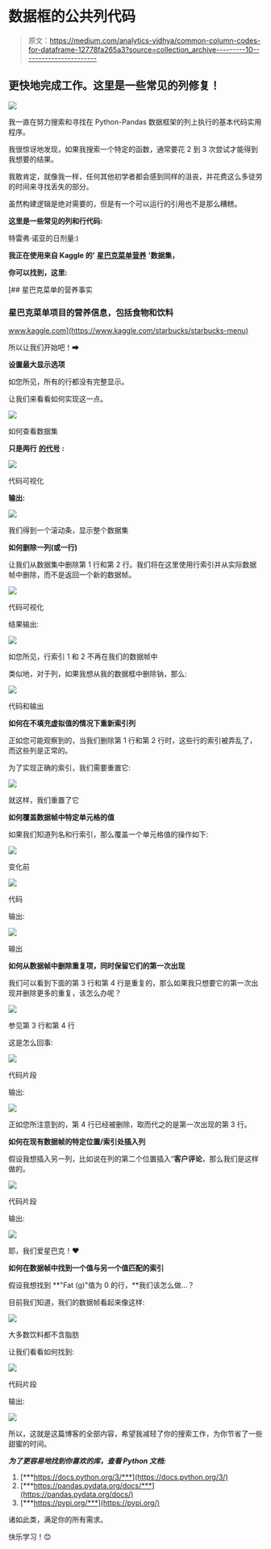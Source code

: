# 数据框的公共列代码

> 原文：<https://medium.com/analytics-vidhya/common-column-codes-for-dataframe-12778fa265a3?source=collection_archive---------10----------------------->

## 更快地完成工作。这里是一些常见的列修复！

![](img/7f972422f4bf690502c2fac5216cf208.png)

我一直在努力搜索和寻找在 Python-Pandas 数据框架的列上执行的基本代码实用程序。

我很惊讶地发现，如果我搜索一个特定的函数，通常要花 2 到 3 次尝试才能得到我想要的结果。

我敢肯定，就像我一样，任何其他初学者都会感到同样的沮丧，并花费这么多徒劳的时间来寻找丢失的部分。

虽然构建逻辑是绝对需要的，但是有一个可以运行的引用也不是那么糟糕。

**这里是一些常见的列和行代码:**

特雷弗·诺亚的日剂量:)

**我正在使用来自 Kaggle 的'** [**星巴克菜单营养**](https://www.kaggle.com/starbucks/starbucks-menu) **'数据集，**

**你可以找到，这里:**

[](https://www.kaggle.com/starbucks/starbucks-menu) [## 星巴克菜单的营养事实

### 星巴克菜单项目的营养信息，包括食物和饮料

www.kaggle.com](https://www.kaggle.com/starbucks/starbucks-menu) 

所以让我们开始吧！➡

**设置最大显示选项**

如您所见，所有的行都没有完整显示。

让我们来看看如何实现这一点。

![](img/b3c1d73a652e98d52754b75fb4e5105d.png)

如何查看数据集

**只是两行** [**的代号**](https://pandas.pydata.org/pandas-docs/stable/user_guide/options.html) **:**

![](img/be248120d5dae95d575f41d5c0999357.png)

代码可视化

**输出:**

![](img/5be11bac3ab55d33eb65ab8982135700.png)

我们得到一个滚动条，显示整个数据集

**如何删除一列(或一行)**

让我们从数据集中删除第 1 行和第 2 行。我们将在这里使用行索引并从实际数据帧中删除，而不是返回一个新的数据帧。

![](img/9b92dcd9cf2ed6d662f42784adb6d3b3.png)

代码可视化

结果输出:

![](img/e392a6388a17de2bb7f06df168841fec.png)

如您所见，行索引 1 和 2 不再在我们的数据帧中

类似地，对于列，如果我想从我的数据框中删除钠，那么:

![](img/9baf9611cf607f8c465f086f65b774b2.png)

代码和输出

**如何在不填充虚拟值的情况下重新索引列**

正如您可能观察到的，当我们删除第 1 行和第 2 行时，这些行的索引被弄乱了，而这些列是正常的。

为了实现正确的索引，我们需要重置它:

![](img/304298949ce8f1712d6d54a88ddf83de.png)

就这样，我们重置了它

**如何覆盖数据帧中特定单元格的值**

如果我们知道列名和行索引，那么覆盖一个单元格值的操作如下:

![](img/2b10449d36a3cab9ee49aa14bda7a095.png)

变化前

![](img/4056b8e6b846e14c741a6c1e2f765800.png)

代码

输出:

![](img/6e11d1f69cf2b9e6c7c85b78717f6899.png)

输出

**如何从数据帧中删除重复项，同时保留它们的第一次出现**

我们可以看到下面的第 3 行和第 4 行是重复的，那么如果我只想要它的第一次出现并删除更多的重复，该怎么办呢？

![](img/f227eb82c4e20e8aa1508a97277d2806.png)

参见第 3 行和第 4 行

这是怎么回事:

![](img/d52e805b272c352adf7b1534bfbfa635.png)

代码片段

输出:

![](img/5d10a853d03b319394e44c33b1546be7.png)

正如您所注意到的，第 4 行已经被删除，取而代之的是第一次出现的第 3 行。

**如何在现有数据帧的特定位置/索引处插入列**

假设我想插入另一列，比如说在列的第二个位置插入“**客户评论**，那么我们是这样做的。

![](img/1fa00c3ed64b364ba9d2c9eff2219dd4.png)

代码片段

输出:

![](img/f156a19815712e80e9c4b45589b7c7ab.png)

耶，我们爱星巴克！❤

**如何在数据帧中找到一个值与另一个值匹配的索引**

假设我想找到 **"Fat (g)"值为 0 的行，**我们该怎么做…？

目前我们知道，我们的数据帧看起来像这样:

![](img/81da6b9e4b4266e2645c145190591316.png)

大多数饮料都不含脂肪

让我们看看如何找到:

![](img/a8b31e2aaecc8b423a4ce6963c62fe01.png)

代码片段

输出:

![](img/7a32566e60e39a755c672e67cf15545c.png)

所以，这就是这篇博客的全部内容，希望我减轻了你的搜索工作，为你节省了一些甜蜜的时间。

***为了更容易地找到你喜欢的库，查看 Python 文档:***

1.  [***https://docs.python.org/3/***](https://docs.python.org/3/)
2.  [***https://pandas.pydata.org/docs/***](https://pandas.pydata.org/docs/)
3.  [***https://pypi.org/***](https://pypi.org/)

诸如此类，满足你的所有需求。

快乐学习！😊